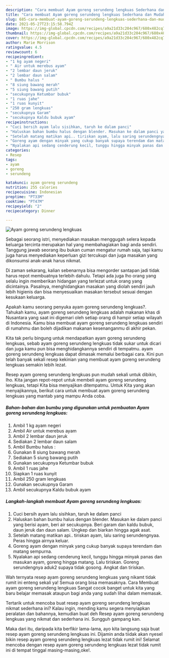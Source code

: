 ```yaml
---
description: "Cara membuat Ayam goreng serundeng lengkuas Sederhana dan Mudah Dibuat"
title: "Cara membuat Ayam goreng serundeng lengkuas Sederhana dan Mudah Dibuat"
slug: 685-cara-membuat-ayam-goreng-serundeng-lengkuas-sederhana-dan-mudah-dibuat
date: 2021-05-27T23:15:58.794Z
image: https://img-global.cpcdn.com/recipes/a9a21d33c204c967/680x482cq70/ayam-goreng-serundeng-lengkuas-foto-resep-utama.jpg
thumbnail: https://img-global.cpcdn.com/recipes/a9a21d33c204c967/680x482cq70/ayam-goreng-serundeng-lengkuas-foto-resep-utama.jpg
cover: https://img-global.cpcdn.com/recipes/a9a21d33c204c967/680x482cq70/ayam-goreng-serundeng-lengkuas-foto-resep-utama.jpg
author: Marie Morrison
ratingvalue: 4.5
reviewcount: 6
recipeingredient:
- "1 kg ayam negeri"
- " Air untuk merebus ayam"
- "2 lembar daun jeruk"
- "2 lembar daun salam"
- " Bumbu halus "
- "8 siung bawang merah"
- "5 siung bawang putih"
- "secukupnya Ketumbar bubuk"
- "1 ruas jahe"
- "1 ruas kunyit"
- "250 gram lengkuas"
- "secukupnya Garam"
- "secukupnya Kaldu bubuk ayam"
recipeinstructions:
- "Cuci bersih ayam lalu sisihkan, taruh ke dalam panci"
- "Haluskan bahan bumbu halus dengan blender. Masukan ke dalam panci yang berisi ayam, beri air secukupnya. Beri garam dan kaldu bubuk, daun jeruk dan daun salam. Ungkep dan biarkan hingga agak asat."
- "Setelah matang matikan api.. tiriskan ayam, lalu saring serundengnyaa. Peras hingga airnya keluar."
- "Goreng ayam dengan minyak yang cukup banyak supaya terendam dan matang sempurna."
- "Nyalakan api sedang cenderung kecil, tunggu hingga minyak panas dan masukan ayam, goreng hingga matang. Lalu tiriskan. Goreng serundengnya aduk2 supaya tidak gosong. Angkat dan tiriskan."
categories:
- Resep
tags:
- ayam
- goreng
- serundeng

katakunci: ayam goreng serundeng 
nutrition: 255 calories
recipecuisine: Indonesian
preptime: "PT33M"
cooktime: "PT47M"
recipeyield: "2"
recipecategory: Dinner

---
```



![Ayam goreng serundeng lengkuas](https://img-global.cpcdn.com/recipes/a9a21d33c204c967/680x482cq70/ayam-goreng-serundeng-lengkuas-foto-resep-utama.jpg)

Sebagai seorang istri, menyediakan masakan menggugah selera kepada keluarga tercinta merupakan hal yang membahagiakan bagi anda sendiri. Tanggung jawab seorang ibu bukan cuman mengatur rumah saja, tapi kamu juga harus menyediakan keperluan gizi tercukupi dan juga masakan yang dikonsumsi anak-anak harus nikmat.

Di zaman  sekarang, kalian sebenarnya bisa mengorder santapan jadi tidak harus repot membuatnya terlebih dahulu. Tetapi ada juga lho orang yang selalu ingin memberikan hidangan yang terlezat untuk orang yang dicintainya. Pasalnya, menghidangkan masakan yang diolah sendiri jauh lebih higienis dan bisa menyesuaikan masakan tersebut sesuai dengan kesukaan keluarga. 



Apakah kamu seorang penyuka ayam goreng serundeng lengkuas?. Tahukah kamu, ayam goreng serundeng lengkuas adalah makanan khas di Nusantara yang saat ini digemari oleh setiap orang di hampir setiap wilayah di Indonesia. Kamu bisa membuat ayam goreng serundeng lengkuas sendiri di rumahmu dan boleh dijadikan makanan kesenanganmu di akhir pekan.

Kita tak perlu bingung untuk mendapatkan ayam goreng serundeng lengkuas, sebab ayam goreng serundeng lengkuas tidak sukar untuk dicari dan juga kamu pun bisa menghidangkannya sendiri di tempatmu. ayam goreng serundeng lengkuas dapat dimasak memalui berbagai cara. Kini pun telah banyak sekali resep kekinian yang membuat ayam goreng serundeng lengkuas semakin lebih lezat.

Resep ayam goreng serundeng lengkuas pun mudah sekali untuk dibikin, lho. Kita jangan repot-repot untuk membeli ayam goreng serundeng lengkuas, tetapi Kita bisa menyajikan ditempatmu. Untuk Kita yang akan menyajikannya, berikut cara untuk membuat ayam goreng serundeng lengkuas yang mantab yang mampu Anda coba.

<!--inarticleads1-->

##### Bahan-bahan dan bumbu yang digunakan untuk pembuatan Ayam goreng serundeng lengkuas:

1. Ambil 1 kg ayam negeri
1. Ambil  Air untuk merebus ayam
1. Ambil 2 lembar daun jeruk
1. Sediakan 2 lembar daun salam
1. Ambil  Bumbu halus :
1. Gunakan 8 siung bawang merah
1. Sediakan 5 siung bawang putih
1. Gunakan secukupnya Ketumbar bubuk
1. Ambil 1 ruas jahe
1. Siapkan 1 ruas kunyit
1. Ambil 250 gram lengkuas
1. Gunakan secukupnya Garam
1. Ambil secukupnya Kaldu bubuk ayam




<!--inarticleads2-->

##### Langkah-langkah membuat Ayam goreng serundeng lengkuas:

1. Cuci bersih ayam lalu sisihkan, taruh ke dalam panci
1. Haluskan bahan bumbu halus dengan blender. Masukan ke dalam panci yang berisi ayam, beri air secukupnya. Beri garam dan kaldu bubuk, daun jeruk dan daun salam. Ungkep dan biarkan hingga agak asat.
1. Setelah matang matikan api.. tiriskan ayam, lalu saring serundengnyaa. Peras hingga airnya keluar.
1. Goreng ayam dengan minyak yang cukup banyak supaya terendam dan matang sempurna.
1. Nyalakan api sedang cenderung kecil, tunggu hingga minyak panas dan masukan ayam, goreng hingga matang. Lalu tiriskan. Goreng serundengnya aduk2 supaya tidak gosong. Angkat dan tiriskan.




Wah ternyata resep ayam goreng serundeng lengkuas yang nikamt tidak rumit ini enteng sekali ya! Semua orang bisa memasaknya. Cara Membuat ayam goreng serundeng lengkuas Sangat cocok banget untuk kita yang baru belajar memasak ataupun bagi anda yang sudah lihai dalam memasak.

Tertarik untuk mencoba buat resep ayam goreng serundeng lengkuas nikmat sederhana ini? Kalau ingin, mending kamu segera menyiapkan peralatan dan bahannya, kemudian buat deh Resep ayam goreng serundeng lengkuas yang nikmat dan sederhana ini. Sungguh gampang kan. 

Maka dari itu, daripada kita berfikir lama-lama, ayo kita langsung saja buat resep ayam goreng serundeng lengkuas ini. Dijamin anda tiidak akan nyesel bikin resep ayam goreng serundeng lengkuas lezat tidak rumit ini! Selamat mencoba dengan resep ayam goreng serundeng lengkuas lezat tidak rumit ini di tempat tinggal masing-masing,oke!.


